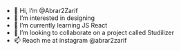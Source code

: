 - 👋 Hi, I’m @Abrar2Zarif
- 👀 I’m interested in designing
- 🌱 I’m currently learning JS React
- 💞️ I’m looking to collaborate on a project called Studilizer
- 📫 Reach me at instagram @abrar2zarif

<!---
Abrar2Zarif/Abrar2Zarif is a ✨ special ✨ repository because its `README.md` (this file) appears on your GitHub profile.
You can click the Preview link to take a look at your changes.
--->

